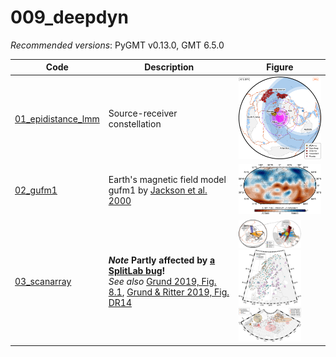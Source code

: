 # 009_deepdyn

_Recommended versions_: PyGMT v0.13.0, GMT 6.5.0

| Code | Description | Figure |
| --- | --- | --- |
| [01_epidistance_lmm](https://github.com/yvonnefroehlich/GMT_PyGMT_plotting/tree/main/009_deepdyn/01_epidistance_lmm) | Source-receiver constellation | <img src="https://github.com/yvonnefroehlich/gmt-pygmt-plotting/blob/main/009_deepdyn/01_epidistance_lmm/02_out_figs/map_epidist_LMM_XKS_center42E35N_epi140E15N.png" width="150"> |
| [02_gufm1](https://github.com/yvonnefroehlich/GMT_PyGMT_plotting/tree/main/009_deepdyn/02_gufm1)                     | Earth's magnetic field model gufm1 by [Jackson et al. 2000](https://www.jstor.org/stable/2666741) | <img src="https://github.com/yvonnefroehlich/gmt-pygmt-plotting/blob/main/009_deepdyn/02_gufm1/02_out_figs/gufm1_1980_2900km_Z.png" width="150"> |
| [03_scanarray](https://github.com/yvonnefroehlich/GMT_PyGMT_plotting/tree/main/009_deepdyn/03_scanarray)             | **_Note_ Partly affected by [a SplitLab bug](https://doi.org/10.4401/ag-8781)!** <br> _See also_ [Grund 2019, Fig. 8.1](https://doi.org/10.5445/IR/1000091425), [Grund & Ritter 2019, Fig. DR14](https://doi.org/10.1130/G45514.1) | <img src="https://github.com/yvonnefroehlich/gmt-pygmt-plotting/blob/main/009_deepdyn/03_scanarray/01_epidist_rays/02_out_figs/map_epidist_rays_merge.png" width="100"> <img src="https://github.com/yvonnefroehlich/gmt-pygmt-plotting/blob/main/009_deepdyn/03_scanarray/02_network_xks_pairs/02_out_figs/map_network_xks_pairs.png" width="100"> <img src="https://github.com/yvonnefroehlich/gmt-pygmt-plotting/blob/main/009_deepdyn/03_scanarray/03_lmm_piercpoints_studies/02_out_figs/map_lmm_piercpoints_studies_GR2019_DR14.png" width="100"> |

